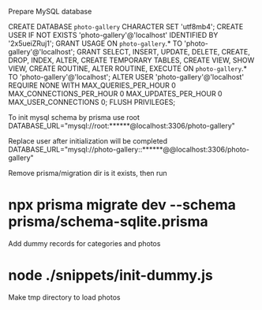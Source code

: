 Prepare MySQL database

CREATE DATABASE `photo-gallery` CHARACTER SET 'utf8mb4';
CREATE USER IF NOT EXISTS 'photo-gallery'@'localhost' IDENTIFIED BY '2x5ueiZRuj1';
GRANT USAGE ON `photo-gallery`.* TO 'photo-gallery'@'localhost';
GRANT SELECT, INSERT, UPDATE, DELETE, CREATE, DROP, INDEX, ALTER, CREATE TEMPORARY TABLES, CREATE VIEW, SHOW VIEW, CREATE ROUTINE, ALTER ROUTINE, EXECUTE ON `photo-gallery`.* TO 'photo-gallery'@'localhost';
ALTER USER 'photo-gallery'@'localhost' REQUIRE NONE WITH MAX_QUERIES_PER_HOUR 0 MAX_CONNECTIONS_PER_HOUR 0 MAX_UPDATES_PER_HOUR 0 MAX_USER_CONNECTIONS 0;
FLUSH PRIVILEGES;

To init mysql schema by prisma use root
DATABASE_URL="mysql://root:******@localhost:3306/photo-gallery"

Replace user after initialization will be completed
DATABASE_URL="mysql://photo-gallery::******@@localhost:3306/photo-gallery"

Remove prisma/migration dir is it exists, then run

# npx prisma migrate dev --schema prisma/schema-sqlite.prisma

Add dummy records for categories and photos
# node ./snippets/init-dummy.js

Make tmp directory to load photos